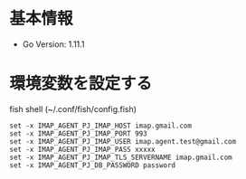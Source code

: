 
# 基本情報

* Go Version: 1.11.1

# 環境変数を設定する

fish shell (~/.conf/fish/config.fish)

```
set -x IMAP_AGENT_PJ_IMAP_HOST imap.gmail.com
set -x IMAP_AGENT_PJ_IMAP_PORT 993
set -x IMAP_AGENT_PJ_IMAP_USER imap.agent.test@gmail.com
set -x IMAP_AGENT_PJ_IMAP_PASS xxxxx
set -x IMAP_AGENT_PJ_IMAP_TLS_SERVERNAME imap.gmail.com
set -x IMAP_AGENT_PJ_DB_PASSWORD password
```